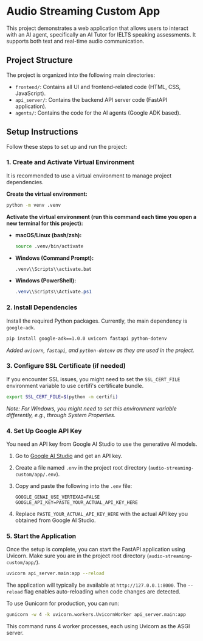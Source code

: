 # Audio Streaming Custom App

This project demonstrates a web application that allows users to interact with an AI agent, specifically an AI Tutor for IELTS speaking assessments. It supports both text and real-time audio communication.

## Project Structure

The project is organized into the following main directories:

- `frontend/`: Contains all UI and frontend-related code (HTML, CSS, JavaScript).
- `api_server/`: Contains the backend API server code (FastAPI application).
- `agents/`: Contains the code for the AI agents (Google ADK based).

## Setup Instructions

Follow these steps to set up and run the project:

### 1. Create and Activate Virtual Environment

It is recommended to use a virtual environment to manage project dependencies.

**Create the virtual environment:**

```bash
python -m venv .venv
```

**Activate the virtual environment (run this command each time you open a new terminal for this project):**

- **macOS/Linux (bash/zsh):**

    ```bash
    source .venv/bin/activate
    ```

- **Windows (Command Prompt):**

    ```bash
    .venv\\Scripts\\activate.bat
    ```

- **Windows (PowerShell):**

    ```powershell
    .venv\\Scripts\\Activate.ps1
    ```

### 2. Install Dependencies

Install the required Python packages. Currently, the main dependency is `google-adk`.

```bash
pip install google-adk==1.0.0 uvicorn fastapi python-dotenv
```

*Added `uvicorn`, `fastapi`, and `python-dotenv` as they are used in the project.*

### 3. Configure SSL Certificate (if needed)

If you encounter SSL issues, you might need to set the `SSL_CERT_FILE` environment variable to use certifi's certificate bundle.

```bash
export SSL_CERT_FILE=$(python -m certifi)
```

*Note: For Windows, you might need to set this environment variable differently, e.g., through System Properties.*

### 4. Set Up Google API Key

You need an API key from Google AI Studio to use the generative AI models.

1. Go to [Google AI Studio](https://aistudio.google.com/app/apikey) and get an API key.
2. Create a file named `.env` in the project root directory (`audio-streaming-custom/app/.env`).
3. Copy and paste the following into the `.env` file:

    ```env
    GOOGLE_GENAI_USE_VERTEXAI=FALSE
    GOOGLE_API_KEY=PASTE_YOUR_ACTUAL_API_KEY_HERE
    ```

4. Replace `PASTE_YOUR_ACTUAL_API_KEY_HERE` with the actual API key you obtained from Google AI Studio.

### 5. Start the Application

Once the setup is complete, you can start the FastAPI application using Uvicorn. Make sure you are in the project root directory (`audio-streaming-custom/app/`).

```bash
uvicorn api_server.main:app --reload
```

The application will typically be available at `http://127.0.0.1:8000`. The `--reload` flag enables auto-reloading when code changes are detected.

To use Gunicorn for production, you can run:

```bash
gunicorn -w 4 -k uvicorn.workers.UvicornWorker api_server.main:app
```

This command runs 4 worker processes, each using Uvicorn as the ASGI server.
